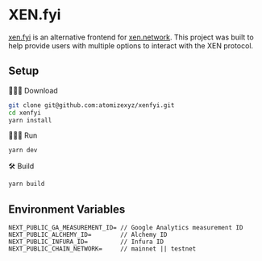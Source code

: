 # XEN.fyi

[xen.fyi](https://xen.fyi) is an alternative frontend for [xen.network](https://xen.network). This project was built to help provide users with multiple options to interact with the XEN protocol.

## Setup

🧑🏾‍💻 Download

```sh
git clone git@github.com:atomizexyz/xenfyi.git
cd xenfyi
yarn install
```

🏃🏾‍♂️ Run

```sh
yarn dev
```

🛠️ Build

```sh
yarn build
```

## Environment Variables

```
NEXT_PUBLIC_GA_MEASUREMENT_ID= // Google Analytics measurement ID
NEXT_PUBLIC_ALCHEMY_ID=        // Alchemy ID
NEXT_PUBLIC_INFURA_ID=         // Infura ID
NEXT_PUBLIC_CHAIN_NETWORK=     // mainnet || testnet
```
